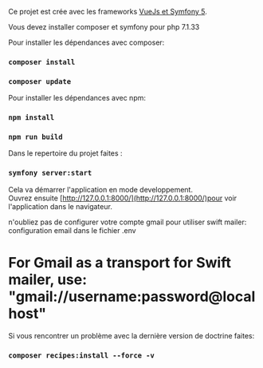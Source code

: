 Ce projet est crée avec les frameworks  [VueJs et Symfony 5](https://github.com/luidgi94/gestionnaire-de-profils-en-Vue.js-Symfony-5).

Vous devez installer composer et symfony pour php 7.1.33

Pour installer les dépendances avec composer:
### `composer install`
### `composer update`

Pour installer les dépendances avec npm:
### `npm install`
### `npm run build`

Dans le repertoire du projet faites :

### `symfony server:start`

Cela va démarrer l'application en mode developpement.<br />
Ouvrez ensuite [http://127.0.0.1:8000/](http://127.0.0.1:8000/)pour voir l'application dans le navigateur.

n'oubliez pas de configurer votre compte gmail pour utiliser swift mailer:
configuration  email dans le fichier .env
# For Gmail as a transport for Swift mailer, use: "gmail://username:password@localhost"


Si vous rencontrer un problème avec la dernière version de doctrine faites:
### `composer recipes:install --force -v`
